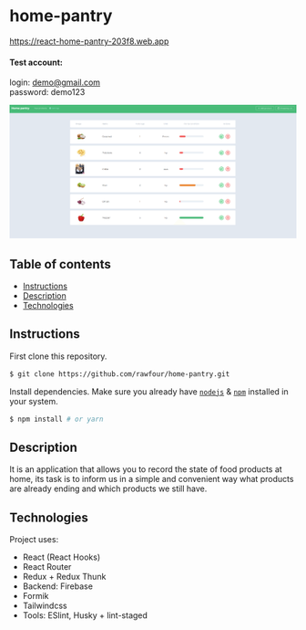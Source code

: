 # home-pantry

https://react-home-pantry-203f8.web.app

#### Test account:

login: demo@gmail.com<br>
password: demo123

<img src="src/assets/screenshots/screenshot.PNG">

## Table of contents

- [Instructions](#Instructions)
- [Description](#Description)
- [Technologies](#Technologies)

## Instructions

First clone this repository.

```bash
$ git clone https://github.com/rawfour/home-pantry.git
```

Install dependencies. Make sure you already have [`nodejs`](https://nodejs.org/en/) & [`npm`](https://www.npmjs.com/) installed in your system.

```bash
$ npm install # or yarn
```

## Description

It is an application that allows you to record the state of food products at home, its task is to inform us in a simple and convenient way what products are already ending and which products we still have.

## Technologies

Project uses:

- React (React Hooks)
- React Router
- Redux + Redux Thunk
- Backend: Firebase
- Formik
- Tailwindcss
- Tools: ESlint, Husky + lint-staged

